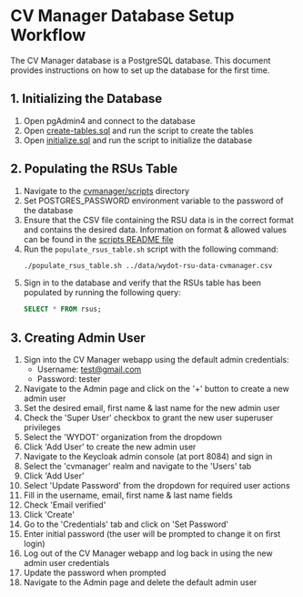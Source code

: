 # CV Manager Database Setup Workflow
The CV Manager database is a PostgreSQL database. This document provides instructions on how to set up the database for the first time.

## 1. Initializing the Database
1. Open pgAdmin4 and connect to the database
1. Open [create-tables.sql](../scripts/create-tables.sql) and run the script to create the tables
1. Open [initialize.sql](../scripts/initialize.sql) and run the script to initialize the database

## 2. Populating the RSUs Table
1. Navigate to the [cvmanager/scripts](../scripts) directory
1. Set POSTGRES_PASSWORD environment variable to the password of the database
1. Ensure that the CSV file containing the RSU data is in the correct format and contains the desired data. Information on format & allowed values can be found in the [scripts README file](../scripts/README.md)
1. Run the `populate_rsus_table.sh` script with the following command:
    ```bash
    ./populate_rsus_table.sh ../data/wydot-rsu-data-cvmanager.csv
    ```
1. Sign in to the database and verify that the RSUs table has been populated by running the following query:
    ```sql
    SELECT * FROM rsus;
    ```

## 3. Creating Admin User
1. Sign into the CV Manager webapp using the default admin credentials:
    - Username: test@gmail.com
    - Password: tester
1. Navigate to the Admin page and click on the '+' button to create a new admin user
1. Set the desired email, first name & last name for the new admin user
1. Check the 'Super User' checkbox to grant the new user superuser privileges
1. Select the 'WYDOT' organization from the dropdown
1. Click 'Add User' to create the new admin user
1. Navigate to the Keycloak admin console (at port 8084) and sign in
1. Select the 'cvmanager' realm and navigate to the 'Users' tab
1. Click 'Add User'
1. Select 'Update Password' from the dropdown for required user actions
1. Fill in the username, email, first name & last name fields
1. Check 'Email verified'
1. Click 'Create'
1. Go to the 'Credentials' tab and click on 'Set Password'
1. Enter initial password (the user will be prompted to change it on first login)
1. Log out of the CV Manager webapp and log back in using the new admin user credentials
1. Update the password when prompted
1. Navigate to the Admin page and delete the default admin user

